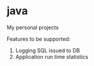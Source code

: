 # java
My personal projects


Features to be supported:
1. Logging SQL issued to DB
2. Application run time statistics
